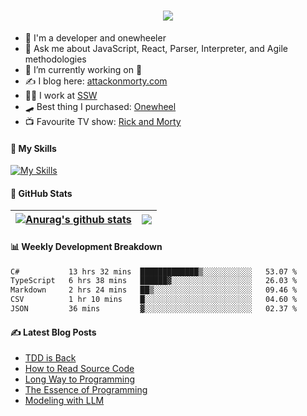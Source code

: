 <h1 align="center">
    <img src="https://readme-typing-svg.herokuapp.com/?font=Righteous&size=35&center=true&vCenter=true&width=500&height=70&duration=4000&lines=Hi+There!+👋;+I'm+Luke+Mao!;" />
</h1>

- 📣 I'm a developer and onewheeler
- 💬 Ask me about JavaScript, React, Parser, Interpreter, and Agile methodologies
- 🔭 I’m currently working on 🤫
- ✍️ I blog here: [attackonmorty.com](https://www.attackonmorty.com/)
- 👨‍💻 I work at [SSW](https://ssw.com.au)
- 🛹 Best thing I purchased: [Onewheel](https://onewheel.com/)
- 📺 Favourite TV show: [Rick and Morty](https://www.imdb.com/title/tt2861424)

#### 🎨 My Skills

[![My Skills](https://skillicons.dev/icons?i=js,ts,react,redux,nextjs,remix,gatsby,vue,tailwind,nodejs,express,dotnet,graphql,webpack,jest,cypress,docker,azure,aws,githubactions,git,github,vscode,rider,ai,bots&theme=light)](https://skillicons.dev)

#### 🐙 GitHub Stats

| <a href="https://github.com/anuraghazra/github-readme-stats"><img align="center" src="https://github-readme-stats.vercel.app/api?username=AttackOnMorty&show_icons=true&rank_icon=percentile&include_all_commits=true&theme=buefy&hide_border=true&hide_title=true" alt="Anurag's github stats" /></a> | <a href="https://github.com/anuraghazra/github-readme-stats"><img align="center" src="https://github-readme-stats.vercel.app/api/top-langs/?username=AttackOnMorty&layout=compact&theme=buefy&hide_border=true&hide_title=true" /></a> |
| ------------- | ------------- |

#### 📊 Weekly Development Breakdown
<!--START_SECTION:waka-->

```txt
C#           13 hrs 32 mins  █████████████▒░░░░░░░░░░░   53.07 %
TypeScript   6 hrs 38 mins   ██████▓░░░░░░░░░░░░░░░░░░   26.03 %
Markdown     2 hrs 24 mins   ██▒░░░░░░░░░░░░░░░░░░░░░░   09.46 %
CSV          1 hr 10 mins    █░░░░░░░░░░░░░░░░░░░░░░░░   04.60 %
JSON         36 mins         ▓░░░░░░░░░░░░░░░░░░░░░░░░   02.37 %
```

<!--END_SECTION:waka-->

#### ✍️ Latest Blog Posts
<!-- BLOG-POST-LIST:START -->
- [TDD is Back](https://attackonmorty.com/tdd-is-back/)
- [How to Read Source Code](https://attackonmorty.com/how-to-read-source-code/)
- [Long Way to Programming](https://attackonmorty.com/long-way-to-programming/)
- [The Essence of Programming](https://attackonmorty.com/the-essence-of-programming/)
- [Modeling with LLM](https://attackonmorty.com/modeling-with-llm/)
<!-- BLOG-POST-LIST:END -->
